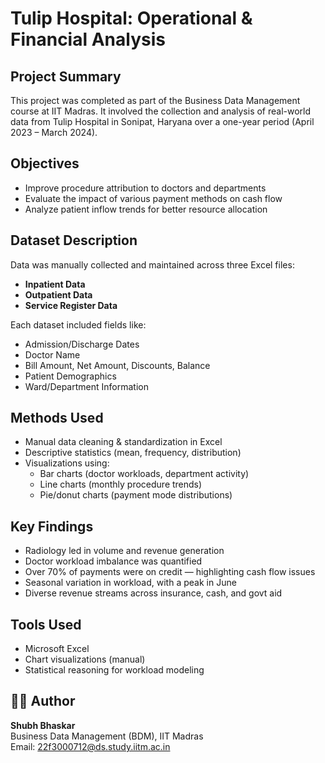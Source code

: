 # Tulip Hospital: Operational & Financial Analysis

##  Project Summary
This project was completed as part of the Business Data Management course at IIT Madras. It involved the collection and analysis of real-world data from Tulip Hospital in Sonipat, Haryana over a one-year period (April 2023 – March 2024).

##  Objectives
- Improve procedure attribution to doctors and departments
- Evaluate the impact of various payment methods on cash flow
- Analyze patient inflow trends for better resource allocation

##  Dataset Description
Data was manually collected and maintained across three Excel files:
- **Inpatient Data**
- **Outpatient Data**
- **Service Register Data**

Each dataset included fields like:
- Admission/Discharge Dates
- Doctor Name
- Bill Amount, Net Amount, Discounts, Balance
- Patient Demographics
- Ward/Department Information

##  Methods Used
- Manual data cleaning & standardization in Excel
- Descriptive statistics (mean, frequency, distribution)
- Visualizations using:
  - Bar charts (doctor workloads, department activity)
  - Line charts (monthly procedure trends)
  - Pie/donut charts (payment mode distributions)

##  Key Findings
- Radiology led in volume and revenue generation
- Doctor workload imbalance was quantified
- Over 70% of payments were on credit — highlighting cash flow issues
- Seasonal variation in workload, with a peak in June
- Diverse revenue streams across insurance, cash, and govt aid

##  Tools Used
- Microsoft Excel
- Chart visualizations (manual)
- Statistical reasoning for workload modeling

## 👨‍⚕️ Author
**Shubh Bhaskar**  
Business Data Management (BDM), IIT Madras  
Email: 22f3000712@ds.study.iitm.ac.in
